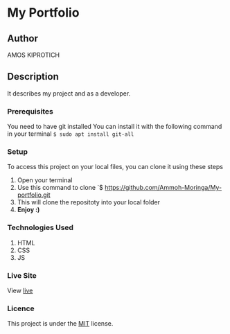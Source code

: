 # My Portfolio
## Author
AMOS KIPROTICH
## Description
It describes my project and as a developer.
### Prerequisites
You need to have git installed
You can install it with the following command in your terminal
`$ sudo apt install git-all`
### Setup
To access this project on your local files, you can clone it using these steps
1. Open your terminal
1. Use this command to clone `$ https://github.com/Ammoh-Moringa/My-portfolio.git
1. This will clone the repositoty into your local folder
1. __Enjoy :)__
### Technologies Used
1. HTML
2. CSS
3. JS

### Live Site
View [live](https://ammoh-moringa.github.io/My-portfolio/)
### Licence
This project is under the  [MIT](license) license.